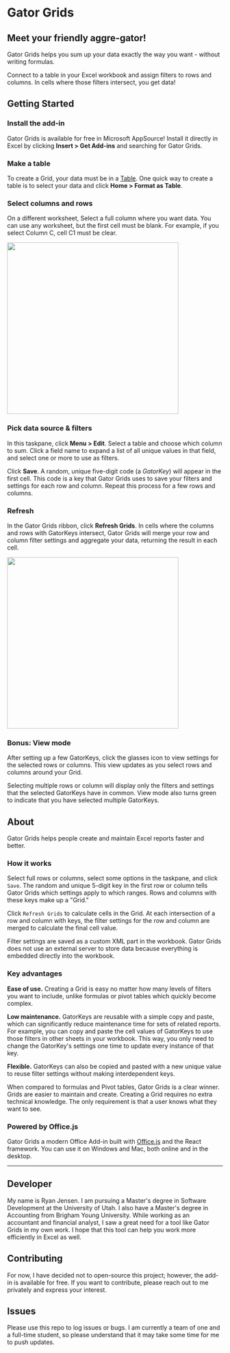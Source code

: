 # Gator Grids

## Meet your friendly aggre-gator!

Gator Grids helps you sum up your data exactly the way you want - without writing formulas.

Connect to a table in your Excel workbook and assign filters to rows and columns. In cells where those filters intersect, you get data!

## Getting Started

<h3>Install the add-in</h3>

Gator Grids is available for free in Microsoft AppSource! Install it directly in Excel by clicking <b>Insert > Get Add-ins</b> and searching for Gator Grids.

<h3>Make a table</h3>

To create a Grid, your data must be in a <a href=https://support.microsoft.com/en-us/office/overview-of-excel-tables-7ab0bb7d-3a9e-4b56-a3c9-6c94334e492c target="blank">Table<NewTabIcon /></a>. One quick way to create a table is to select your data and click <strong>Home > Format as Table</strong>.

<h3>Select columns and rows</h3>
<p>
    On a different worksheet, Select a full column where you want data. You can use any worksheet, but the first
    cell must be blank. For example, if you select Column C, cell C1 must be clear.
</p>

<img src="./gg_1.gif" height=400 />

<h3>Pick data source & filters</h3>

<p>
    In this taskpane, click <strong>Menu > Edit</strong>. Select a table and choose which column to sum. Click a
    field name to expand a list of all unique values in that field, and select one or more to use as filters.
</p>
<p>
    Click <strong>Save</strong>. A random, unique five-digit code (a <i>GatorKey</i>) will appear in the first
    cell. This code is a key that Gator Grids uses to save your filters and settings for each row and column.
    Repeat this process for a few rows and columns.
</p>

<h3>Refresh</h3>

<p>
    In the Gator Grids ribbon, click <strong>Refresh Grids</strong>. In cells where the columns and rows with
    GatorKeys intersect, Gator Grids will merge your row and column filter settings and aggregate your data,
    returning the result in each cell.
</p>

<img src="./gg_2.gif" height=400 />

<h3>Bonus: View mode</h3>
<p>
    After setting up a few GatorKeys, click the glasses icon to view settings for the selected rows or columns. This view updates as you select rows and columns around your Grid.
</p>
<p>
    Selecting multiple rows or column will display only the filters and settings that the selected GatorKeys have
    in common. View mode also turns green to indicate that you have selected multiple GatorKeys.
</p>

## About

Gator Grids helps people create and maintain Excel reports faster and better.

### How it works

Select full rows or columns, select some options in the taskpane, and click `Save`. The random and unique 5-digit key in the first row or column tells Gator Grids which settings apply to which ranges. Rows and columns with these keys make up a "Grid."

Click `Refresh Grids` to calculate cells in the Grid. At each intersection of a row and column with keys, the filter settings for the row and column are merged to calculate the final cell value.

Filter settings are saved as a custom XML part in the workbook. Gator Grids does not use an external server to store data because everything is embedded directly into the workbook.

### Key advantages

<b>Ease of use.</b> Creating a Grid is easy no matter how many levels of filters you want to include, unlike formulas or pivot tables which quickly become complex.

<b>Low maintenance.</b> GatorKeys are reusable with a simple copy and paste, which can significantly reduce maintenance time for sets of related reports. For example, you can copy and paste the cell values of GatorKeys to use those filters in other sheets in your workbook. This way, you only need to change the GatorKey's settings one time to update every instance of that key.

<b>Flexible.</b> GatorKeys can also be copied and pasted with a new unique value to reuse filter settings without making interdependent keys.

When compared to formulas and Pivot tables, Gator Grids is a clear winner. Grids are easier to maintain and create. Creating a Grid requires no extra technical knowledge. The only requirement is that a user knows what they want to see.

### Powered by Office.js

Gator Grids a modern Office Add-in built with <a href="https://docs.microsoft.com/en-us/office/dev/add-ins/overview/office-add-ins" target="blank">Office.js</a> and the React framework. You can use it on Windows and Mac, both online and in the desktop.

---

## Developer

My name is Ryan Jensen. I am pursuing a Master's degree in Software Development at the University of Utah. I also have a Master's degree in Accounting from Brigham Young University. While working as an accountant and financial analyst, I saw a great need for a tool like Gator Grids in my own work. I hope that this tool can help you work more efficiently in Excel as well.

## Contributing

For now, I have decided not to open-source this project; however, the add-in is available for free. If you want to contribute, please reach out to me privately and express your interest.

## Issues

Please use this repo to log issues or bugs. I am currently a team of one and a full-time student, so please understand that it may take some time for me to push updates.
